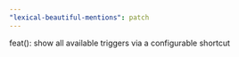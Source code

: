 ```yaml
---
"lexical-beautiful-mentions": patch
---
```


feat(): show all available triggers via a configurable shortcut
